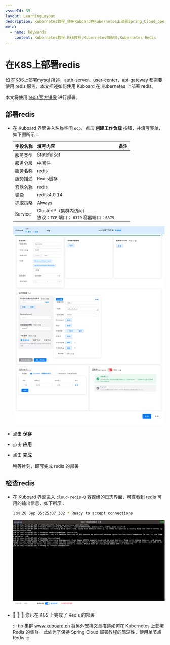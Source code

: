 ```yaml
---
vssueId: 89
layout: LearningLayout
description: Kubernetes教程_使用Kuboard在Kubernetes上部署Spring_Cloud_open_capacity_platform微服务能力开放平台_部署redis
meta:
  - name: keywords
    content: Kubernetes教程,K8S教程,Kubernetes微服务,Kubernetes Redis
---
```



# 在K8S上部署redis

如 [在K8S上部署mysql](./mysql.html) 所述，auth-server、user-center、api-gateway 都需要使用 redis 服务，本文描述如何使用 Kuboard 在 Kubernetes 上部署 redis。

本文将使用 [redis官方镜像](https://hub.docker.com/_/redis) 进行部署。

## 部署redis

* 在 Kuboard 界面进入名称空间 `ocp`，点击 **创建工作负载** 按钮，并填写表单，如下图所示：

  | 字段名称 | 填写内容                                                     | 备注 |
  | -------- | ------------------------------------------------------------ | ---- |
  | 服务类型 | StatefulSet                                                  |      |
  | 服务分层 | 中间件                                                       |      |
  | 服务名称 | redis                                                        |      |
  | 服务描述 | Redis缓存                                                    |      |
  | 容器名称 | redis                                                        |      |
  | 镜像     | redis:4.0.14                                                 |      |
  | 抓取策略 | Always                                                       |      |
  | Service  | ClusterIP（集群内访问）<br />协议：`TCP` 端口： `6379` 容器端口：`6379` |      |



  ![Kubernetes教程_在K8S上部署Redis](./redis.assets/image-20190928132439770.png)

* 点击 **保存**

* 点击 **应用**

* 点击 **完成**

  稍等片刻，即可完成 redis 的部署

## 检查redis

* 在 Kuboard 界面进入 `cloud-redis-0` 容器组的日志界面，可查看到 redis 可用的输出信息，如下所示：

  ```sh
  1:M 28 Sep 05:25:07.302 * Ready to accept connections
  ```

  ![Kubernetes教程_在K8S上部署Redis_检查结果](./redis.assets/image-20190928132847904.png)

* :tada: :tada: :tada: 您已在 K8S 上完成了 Redis 的部署

  ::: tip 集群
  www.kuboard.cn 将另外安排文章描述如何在 Kubernetes 上部署 Redis 的集群。此处为了保持 Spring Cloud 部署教程的简洁性，使用单节点 Redis
  :::
